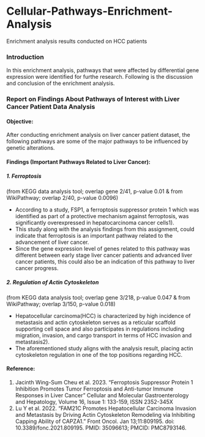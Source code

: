 # Cellular-Pathways-Enrichment-Analysis
Enrichment analysis results conducted on HCC patients

### Introduction 
In this enrichment analysis, pathways that were affected by differential gene expression were identified for furthe research. 
Following is the discussion and conclusion of the enrichment analysis. 

### Report on Findings About Pathways of Interest with Liver Cancer Patient Data Analysis

#### Objective: 
After conducting enrichment analysis on liver cancer patient dataset, the following pathways are some of the major pathways to be influenced by genetic alterations. 

#### Findings (Important Pathways Related to Liver Cancer): 
##### 1.	Ferroptosis 
(from KEGG data analysis tool; overlap gene 2/41, p-value 0.01 & from WikiPathway; overlap 2/40, p-value 0.0096)
- According to a study, FSP1, a ferroptosis suppressor protein 1 which was identified as part of a protective mechanism against ferroptosis, was significantly overexpressed in hepatocarcinoma cancer cells1). 
- This study along with the analysis findings from this assignment, could indicate that ferroptosis is an important pathway related to the advancement of liver cancer. 
- Since the gene expression level of genes related to this pathway was different between early stage liver cancer patients and advanced liver cancer patients, this could also be an indication of this pathway to liver cancer progress. 
##### 2.	Regulation of Actin Cytoskeleton 
(from KEGG data analysis tool; overlap gene 3/218, p-value 0.047 & from WikiPathway; overlap 3/150, p-value 0.018)
- Hepatocellular carcinoma(HCC) is characterized by high incidence of metastasis and actin cytoskeleton serves as a reticular scaffold supporting cell space and also participates in regulations including migration, invasion, and cargo transport in terms of HCC invasion and metastasis2). 
- The aforementioned study aligns with the analysis result, placing actin cytoskeleton regulation in one of the top positions regarding HCC. 

#### Reference:
1)	Jacinth Wing-Sum Cheu et al. 2023.  “Ferroptosis Suppressor Protein 1 Inhibition Promotes Tumor Ferroptosis and Anti-tumor Immune Responses in Liver Cancer” Cellular and Molecular Gastroenterology and Hepatology, Volume 16, Issue 1: 133-159, ISSN 2352-345X
2)	Lu Y et al. 2022. “FAM21C Promotes Hepatocellular Carcinoma Invasion and Metastasis by Driving Actin Cytoskeleton Remodeling via Inhibiting Capping Ability of CAPZA1.” Front Oncol. Jan 13;11:809195. doi: 10.3389/fonc.2021.809195. PMID: 35096613; PMCID: PMC8793146.
